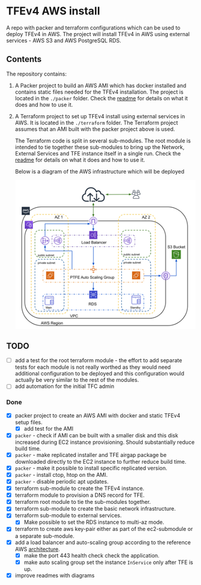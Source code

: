 # TFEv4 AWS install

A repo with packer and terraform configurations which can be used to deploy TFEv4 in AWS. The project will install TFEv4 in AWS using external services - AWS S3 and AWS PostgreSQL RDS. 

## Contents

The repository contains:

1. A Packer project to build an AWS AMI which has docker installed and contains static files needed for the TFEv4 installation. The project is located in the `./packer` folder. Check the [readme](./packer/README.md) for details on what it does and how to use it.

2. A Terraform project to set up TFEv4 install using external services in AWS. It is located in the `./terraform` folder. The Terraform project assumes that an AMI built with the packer project above is used. 

    The Terraform code is split in several sub-modules. The root module is intended to tie together these sub-modules to bring up the Network, External Services and TFE instance itself in a single run. Check the [readme](./terraform/README.md) for details on what it does and how to use it.

    Below is a diagram of the AWS infrastructure which will be deployed

    ![TFE Diagram](./tfe-diagram.svg)

## TODO

- [ ] add a test for the root terraform module - the effort to add separate tests for each module is not really worthed as they would need additional configuration to be deployed and this configuration would actually be very similar to the rest of the modules.
- [ ] add automation for the initial TFC admin

### Done

- [x] packer project to create an AWS AMI with docker and static TFEv4 setup files.
  - [x] add test for the AMI
- [x] `packer` - check if AMI can be built with a smaller disk and this disk increased during EC2 instance provisioning. Should substantially reduce build time.
- [x] `packer` - make replicated installer and TFE airgap package be downloaded directly to the EC2 instance to further reduce build time.
- [x] `packer` - make it possible to install specific replicated version. 
- [x] `packer` - install ctop, htop on the AMI.
- [x] `packer` - disable periodic apt updates.
- [x] terraform sub-module to create the TFEv4 instance.
- [x] terraform module to provision a DNS record for TFE.
- [x] terraform root module to tie the sub-modules together.
- [x] terraform sub-module to create the basic network infrastructure.
- [x] terraform sub-module to external services.
  - [x] Make possible to set the RDS instance to multi-az mode.
- [x] terraform to create aws key-pair either as part of the ec2-submodule or a separate sub-module.
- [x] add a load balancer and auto-scaling group according to the reference AWS [architecture](https://www.terraform.io/docs/enterprise/before-installing/reference-architecture/aws.html).
  - [x] make the port 443 health check check the application.
  - [x] make auto scaling group set the instance `InService` only after TFE is up.
- [x] improve readmes with diagrams
